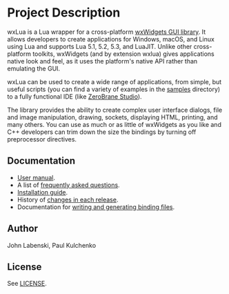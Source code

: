 # Project Description

wxLua is a Lua wrapper for a cross-platform [wxWidgets GUI library](https://www.wxwidgets.org/).
It allows developers to create applications for Windows, macOS, and Linux using Lua
and supports Lua 5.1, 5.2, 5.3, and LuaJIT.
Unlike other cross-platform toolkits, wxWidgets (and by extension wxlua)
gives applications native look and feel, as it uses the platform's native API
rather than emulating the GUI.

wxLua can be used to create a wide range of applications, from simple, but useful
scripts (you can find a variety of examples in the [samples](wxLua/samples) directory)
to a fully functional IDE (like [ZeroBrane Studio](https://studio.zerobrane.com/)).

The library provides the ability to create complex user interface dialogs,
file and image manipulation, drawing, sockets, displaying HTML, printing, and many others.
You can use as much or as little of wxWidgets as you like and C++ developers can trim
down the size the bindings by turning off preprocessor directives.

## Documentation

* [User manual](wxLua/docs/wxlua.txt).
* A list of [frequently asked questions](wxLua/docs/FAQ.txt).
* [Installation guide](wxLua/docs/install.txt).
* History of [changes in each release](wxLua/docs/changelog.txt).
* Documentation for [writing and generating binding files](wxLua/docs/binding.txt).

## Author

John Labenski, Paul Kulchenko

## License

See [LICENSE](wxLua/docs/licence.txt).
